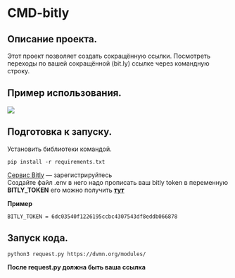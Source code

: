 # CMD-bitly
 

## Описание проекта.   
Этот проект позволяет создать сокращённую ссылки. Посмотреть переходы по вашей сокращённой (bit.ly) ссылке через командную строку.     
## Пример использования.   

![](example.gif)  
   
## Подготовка к запуску.  
Установить библиотеки командой.  
```
pip install -r requirements.txt  
```
    
[Сервис Bitly](https://bit.ly/) — зарегистрируйтесь    
Создайте файл .env в него надо прописать ваш bitly token в переменную **BITLY_TOKEN** его можно получить [**тут**](https://bitly.com/a/oauth_apps)    
    
**Пример**  
```
BITLY_TOKEN = 6dc03540f1226195ccbc4307543df8eddb066878
```

## Запуск кода.  
```
python3 request.py https://dvmn.org/modules/
```
**После request.py должна быть ваша ссылка**

